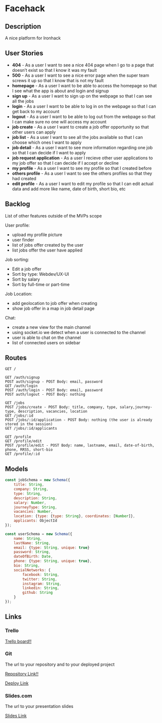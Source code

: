 # Facehack

## Description
A nice platform for Ironhack
 
## User Stories
 - **404** - As a user I want to see a nice 404 page when I go to a page that doesn’t exist so that I know it was my fault 
 - **500** - As a user I want to see a nice error page when the super team screws it up so that I know that is not my fault
 - **homepage** - As a user I want to be able to access the homepage so that I see what the app is about and login and signup
 - **sign up** - As a user I want to sign up on the webpage so that I can see all the jobs
 - **login** - As a user I want to be able to log in on the webpage so that I can get back to my account
 - **logout** - As a user I want to be able to log out from the webpage so that I can make sure no one will access my account
 - **job create** - As a user I want to create a job offer opportunity so that other users can apply
 - **job list** - As a user I want to see all the jobs available so that I can choose which ones I want to apply
 - **job detail** - As a user I want to see more information regarding one job so that I can decide if I want to apply 
 - **job request application** - As a user I recieve other user applications to my job offer so that I can decide if I accept or decline 
 - **my profile** - As a user I want to see my profile so that I created before
 - **others profile** - As a user I want to see the others profiles so that they had created
 - **edit profile** - As a user I want to edit my profile so that I can edit actual data and add more like name, date of birth, short bio, etc

## Backlog

List of other features outside of the MVPs scope

User profile:
- upload my profile picture
- user finder
- list of jobs offer created by the user
- list jobs offer the user have applied

Job sorting:
- Edit a job offer
- Sort by type: Webdev/UX-UI
- Sort by salary
- Sort by full-time or part-time

Job Location:
- add geolocation to job offer when creating
- show job offer in a map in job detail page
 
Chat:
- create a new view for the main channel
- using socket.io we detect when a user is connected to the channel
- user is able to chat on the channel
- list of connected users on sidebar

## Routes
```
GET / 

GET /auth/signup
POST auth/signup - POST Body: email, password
GET /auth/login
POST /auth/login - POST Body: email, password
POST auth/logout - POST Body: nothing

GET /jobs
POST /jobs/create - POST Body: title, company, type, salary,journey-type, description, vacancies, location
GET /jobs/:id
POST /jobs/:id/application - POST Body: nothing (the user is already stored in the session)
GET /jobs/:id/applicants

GET /profile
GET /profile/edit
POST /profile/edit - POST Body: name, lastname, email, date-of-birth, phone, RRSS, short-bio
GET /profile/:id

```

## Models

``` javascript
const jobSchema = new Schema({
    title: String,
    company: String,
    type: String,
    description: String,
    salary: Number,
    journeyType: String,
    vacancies: Number,
    location: {type: {type: String}, coordinates: [Number]},
    applicants: ObjectId
});
```    
 
``` javascript
const userSchema = new Schema({
    name: String,
    lastName: String,
    email: {type: String, unique: true}
    password: String,
    dateOfBirth: Date,
    phone: {type: String, unique: true},
    bio: String,
    socialNetworks: {
        facebook: String,
        twitter: String,
        instagram: String,
        linkedin: String,
        github: String
    }
});
```

## Links

### Trello

[Trello board!!](https://trello.com/b/P8GD72n6/facehack)

### Git

The url to your repository and to your deployed project

[Repository Link!!](https://github.com/nixiescream/face-hack)

[Deploy Link](http://heroku.com)

### Slides.com

The url to your presentation slides

[Slides Link](http://slides.com)
